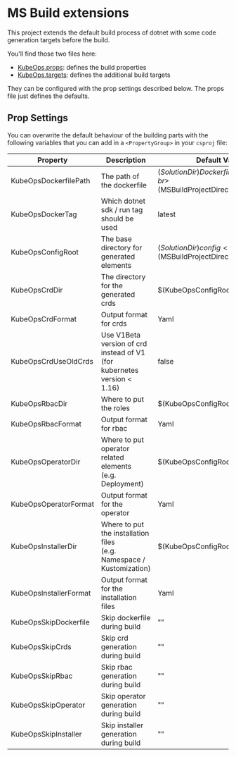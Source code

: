 # MS Build extensions

This project extends the default build process of dotnet with some
code generation targets before the build.

You'll find those two files here:

- [KubeOps.props](https://github.com/buehler/dotnet-operator-sdk/blob/master/src/KubeOps/Build/KubeOps.props): defines the build properties
- [KubeOps.targets](https://github.com/buehler/dotnet-operator-sdk/blob/master/src/KubeOps/Build/KubeOps.targets): defines the additional build targets

They can be configured with the prop settings described below.
The props file just defines the defaults.

## Prop Settings

You can overwrite the default behaviour of the building parts with the following
variables that you can add in a `<PropertyGroup>` in your `csproj` file:

| Property               | Description                                                                | Default Value                                                           |
| ---------------------- | -------------------------------------------------------------------------- | ----------------------------------------------------------------------- |
| KubeOpsDockerfilePath  | The path of the dockerfile                                                 | $(SolutionDir)Dockerfile<br>or<br>$(MSBuildProjectDirectory)\Dockerfile |
| KubeOpsDockerTag       | Which dotnet sdk / run tag should be used                                  | latest                                                                  |
| KubeOpsConfigRoot      | The base directory for generated elements                                  | $(SolutionDir)config<br>or<br>$(MSBuildProjectDirectory)\config         |
| KubeOpsCrdDir          | The directory for the generated crds                                       | \$(KubeOpsConfigRoot)\crds                                              |
| KubeOpsCrdFormat       | Output format for crds                                                     | Yaml                                                                    |
| KubeOpsCrdUseOldCrds   | Use V1Beta version of crd instead of V1<br>(for kubernetes version < 1.16) | false                                                                   |
| KubeOpsRbacDir         | Where to put the roles                                                     | \$(KubeOpsConfigRoot)\rbac                                              |
| KubeOpsRbacFormat      | Output format for rbac                                                     | Yaml                                                                    |
| KubeOpsOperatorDir     | Where to put operator related elements<br>(e.g. Deployment)                | \$(KubeOpsConfigRoot)\operator                                          |
| KubeOpsOperatorFormat  | Output format for the operator                                             | Yaml                                                                    |
| KubeOpsInstallerDir    | Where to put the installation files<br>(e.g. Namespace / Kustomization)    | \$(KubeOpsConfigRoot)\install                                           |
| KubeOpsInstallerFormat | Output format for the installation files                                   | Yaml                                                                    |
| KubeOpsSkipDockerfile  | Skip dockerfile during build                                               | ""                                                                      |
| KubeOpsSkipCrds        | Skip crd generation during build                                           | ""                                                                      |
| KubeOpsSkipRbac        | Skip rbac generation during build                                          | ""                                                                      |
| KubeOpsSkipOperator    | Skip operator generation during build                                      | ""                                                                      |
| KubeOpsSkipInstaller   | Skip installer generation during build                                     | ""                                                                      |
